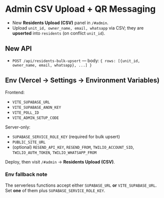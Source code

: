 
# Admin CSV Upload + QR Messaging

- New **Residents Upload (CSV)** panel in `/#admin`.
- Upload `unit_id, owner_name, email, whatsapp` via CSV; they are **upserted** into `residents` (on conflict `unit_id`).

## New API
- `POST /api/residents-bulk-upsert` — body: `{ rows: [{unit_id, owner_name, email, whatsapp}, ...] }`

## Env (Vercel → Settings → Environment Variables)
Frontend:
- `VITE_SUPABASE_URL`
- `VITE_SUPABASE_ANON_KEY`
- `VITE_POLL_ID`
- `VITE_ADMIN_SETUP_CODE`

Server-only:
- `SUPABASE_SERVICE_ROLE_KEY` (required for bulk upsert)
- `PUBLIC_SITE_URL`
- (optional) `RESEND_API_KEY`, `RESEND_FROM`, `TWILIO_ACCOUNT_SID`, `TWILIO_AUTH_TOKEN`, `TWILIO_WHATSAPP_FROM`

Deploy, then visit `/#admin` → **Residents Upload (CSV)**.


### Env fallback note
The serverless functions accept either `SUPABASE_URL` **or** `VITE_SUPABASE_URL`. Set **one** of them plus `SUPABASE_SERVICE_ROLE_KEY`.
